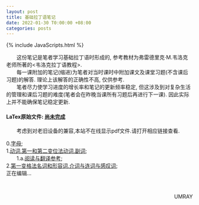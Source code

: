 ```yaml
---
layout: post
title: 基础拉丁语笔记
date: 2022-01-30 T0:00:00 +08:00
categories: posts
---
```


{% include JavaScripts.html %}

&emsp;&emsp;这份笔记是笔者学习基础拉丁语时形成的, 参考教材为弗雷德里克·M.韦洛克老师所著的<韦洛克拉丁语教程>.  
&emsp;&emsp;每一课附加的笔记(缩进)为笔者对当时课时中附加课文及课堂习题(不含课后习题)的解答. 理论上该解答的正确性不高, 仅供参考.  
&emsp;&emsp;笔者尽力使学习进度的增长率和笔记的更新频率稳定, 但这涉及到对复杂生活的管理和课后习题的难度(笔者会在昨晚当课所有习题后再进行下一课). 因此实际上并不能确保笔记稳定更新.  

#### LaTex原始文件: [尚未完成](https://music.163.com/#/playlist?id=7077611946 "听听歌按钮") ####  

&emsp;&emsp;考虑到对老旧设备的兼容,本站不在线显示pdf文件.请打开相应链接查看.  


0.[字母](/include/BLatin/0.字母.pdf);  
1.[动词.第一和第二变位法动词.副词](/include/BLatin/1.动词.第一和第二变位法动词.副词.pdf);  
&emsp;&emsp;1.a.[阅读与翻译参考](/include/BLatin/1.a.阅读与翻译参考.pdf);  
2.[第一变格法名词和形容词.介词与连词与感叹词](/include/BLatin/2.第一变格法名词和形容词.介词与连词与感叹词.pdf);  
正在编辑...  

&emsp;&emsp;
<p align="right">UMRAY</p>
